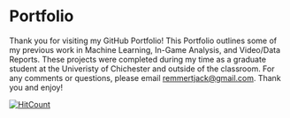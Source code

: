 # Portfolio
Thank you for visiting my GitHub Portfolio! This Portfolio outlines some of my previous work in Machine Learning, In-Game Analysis, and Video/Data Reports. These projects were completed during my time as a graduate student at the Univeristy of Chichester and outside of the classroom. For any comments or questions, please email remmertjack@gmail.com. Thank you and enjoy!

[![HitCount](http://hits.dwyl.com/remmertjack/Portfolio.svg)](http://hits.dwyl.com/remmertjack/Portfolio)
